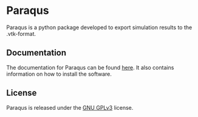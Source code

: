 # Paraqus

Paraqus is a python package developed to export simulation results to the .vtk-format. 

## Documentation

The documentation for Paraqus can be found [here](https://paraqus.readthedocs.io/). It also contains information on how to install the software.


## License

Paraqus is released under the [GNU GPLv3](https://choosealicense.com/licenses/gpl-3.0/) license.
